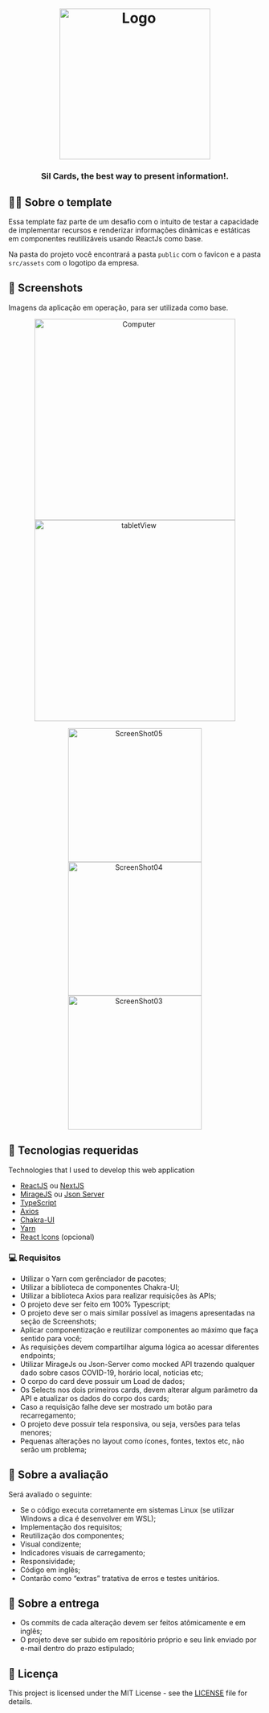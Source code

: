 <h1 align="center">
  <img alt="Logo" src="https://res.cloudinary.com/dvargas42/image/upload/v1646086553/sil-cards/logo_gvb2uj.png" width="300px">

<h3 align="center">
  Sil Cards, the best way to present information!.
</h3>

<p align="center">

## 💇🏼 Sobre o template

Essa template faz parte de um desafio com o intuito de testar a capacidade de implementar recursos e renderizar informações dinâmicas e estáticas em componentes reutilizáveis usando ReactJs como base.

Na pasta do projeto você encontrará a pasta `public` com o favicon e a pasta `src/assets` com o logotipo da empresa.

## 📸 Screenshots

Imagens da aplicação em operação, para ser utilizada como base.

<p align="center">
<img alt="Computer" src="https://res.cloudinary.com/dvargas42/image/upload/v1646157414/sil-cards/001_ahjads.png" width="400px">
<img alt="tabletView" src="https://res.cloudinary.com/dvargas42/image/upload/v1646156245/sil-cards/002_oxy2mb.png" width="400px">
</p>

<p align="center">
<img alt="ScreenShot05" src="https://res.cloudinary.com/dvargas42/image/upload/v1646156245/sil-cards/004_xynwut.png" width="266px">

<img alt="ScreenShot04" src="https://res.cloudinary.com/dvargas42/image/upload/v1646156245/sil-cards/003_ftvclx.png" width="266px">

<img alt="ScreenShot03" src="https://res.cloudinary.com/dvargas42/image/upload/v1646156245/sil-cards/005_tkxhls.png" width="266px">

</p>

## 🚀 Tecnologias requeridas

Technologies that I used to develop this web application

- [ReactJS](https://reactjs.org/) ou [NextJS](https://nextjs.org/docs)
- [MirageJS](https://miragejs.com/) ou [Json Server](https://github.com/typicode/json-server)
- [TypeScript](https://www.typescriptlang.org/)
- [Axios](https://github.com/axios/axios)
- [Chakra-UI](https://chakra-ui.com/)
- [Yarn](https://classic.yarnpkg.com/)
- [React Icons](https://react-icons.github.io/react-icons/) (opcional)

### 💻 Requisitos

- Utilizar o Yarn com gerênciador de pacotes;
- Utilizar a biblioteca de componentes Chakra-UI;
- Utilizar a biblioteca Axios para realizar requisições às APIs;
- O projeto deve ser feito em 100% Typescript;
- O projeto deve ser o mais similar possível as imagens apresentadas na seção de Screenshots;
- Aplicar componentização e reutilizar componentes ao máximo que faça sentido para você;
- As requisições devem compartilhar alguma lógica ao acessar diferentes endpoints;
- Utilizar MirageJs ou Json-Server como mocked API trazendo qualquer dado sobre casos COVID-19, horário local, noticias etc;
- O corpo do card deve possuir um Load de dados;
- Os Selects nos dois primeiros cards, devem alterar algum parâmetro da API e atualizar os dados do corpo dos cards;
- Caso a requisição falhe deve ser mostrado um botão para recarregamento;
- O projeto deve possuir tela responsiva, ou seja, versões para telas menores;
- Pequenas alterações no layout como ícones, fontes, textos etc, não serão um problema;

## 🚀 Sobre a avaliação

Será avaliado o seguinte:

- Se o código executa corretamente em sistemas Linux (se utilizar Windows a dica é desenvolver em WSL);
- Implementação dos requisitos;
- Reutilização dos componentes;
- Visual condizente;
- Indicadores visuais de carregamento;
- Responsividade;
- Código em inglês;
- Contarão como “extras” tratativa de erros e testes unitários.

## 🚚️ Sobre a entrega

- Os commits de cada alteração devem ser feitos atômicamente e em inglês;
- O projeto deve ser subido em repositório próprio e seu link enviado por e-mail dentro do prazo estipulado;

## 📝 Licença

This project is licensed under the MIT License - see the [LICENSE](LICENSE) file for details.
